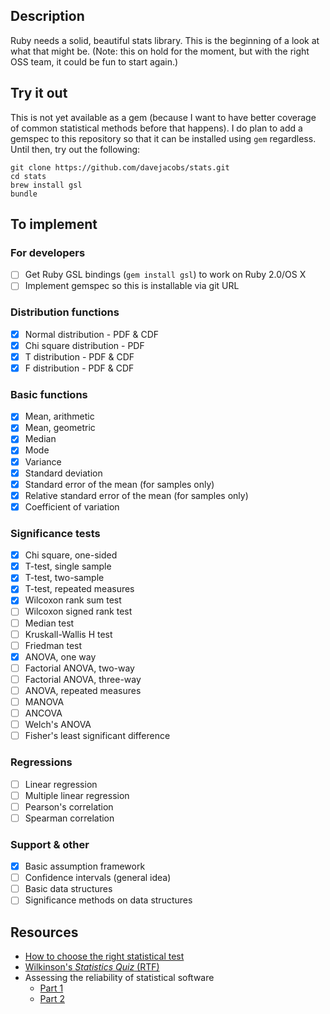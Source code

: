 Description
-----------

Ruby needs a solid, beautiful stats library. This is the beginning of a look
at what that might be.  (Note: this on hold for the moment, but with the right
OSS team, it could be fun to start again.)

Try it out
----------

This is not yet available as a gem (because I want to have better coverage of
common statistical methods before that happens). I do plan to add a gemspec
to this repository so that it can be installed using `gem` regardless. Until then,
try out the following:

    git clone https://github.com/davejacobs/stats.git
    cd stats
    brew install gsl
    bundle

To implement
------------

### For developers ###

- [ ] Get Ruby GSL bindings (`gem install gsl`) to work on Ruby 2.0/OS X
- [ ] Implement gemspec so this is installable via git URL

### Distribution functions ###

- [x] Normal distribution - PDF &amp; CDF
- [x] Chi square distribution - PDF
- [x] T distribution - PDF &amp; CDF
- [x] F distribution - PDF &amp; CDF

### Basic functions ###

- [x] Mean, arithmetic
- [x] Mean, geometric
- [x] Median
- [x] Mode
- [x] Variance
- [x] Standard deviation
- [x] Standard error of the mean (for samples only)
- [x] Relative standard error of the mean (for samples only)
- [x] Coefficient of variation

### Significance tests ###

- [x] Chi square, one-sided
- [x] T-test, single sample
- [x] T-test, two-sample
- [x] T-test, repeated measures
- [x] Wilcoxon rank sum test
- [ ] Wilcoxon signed rank test
- [ ] Median test
- [ ] Kruskall-Wallis H test
- [ ] Friedman test
- [x] ANOVA, one way
- [ ] Factorial ANOVA, two-way
- [ ] Factorial ANOVA, three-way
- [ ] ANOVA, repeated measures
- [ ] MANOVA
- [ ] ANCOVA
- [ ] Welch's ANOVA
- [ ] Fisher's least significant difference

### Regressions ###

- [ ] Linear regression
- [ ] Multiple linear regression
- [ ] Pearson's correlation
- [ ] Spearman correlation

### Support &amp; other ###

- [x] Basic assumption framework
- [ ] Confidence intervals (general idea)
- [ ] Basic data structures
- [ ] Significance methods on data structures

Resources
---------

- [How to choose the right statistical test](http://www.graphpad.com/www/book/choose.html)
- [Wilkinson's *Statistics Quiz* (RTF)](http://tspintl-test.com/products/tsp/benchmarks/wilk.rtf)
- Assessing the reliability of statistical software
  - [Part 1](http://www.questia.com/googleScholar.qst?docId=5001390400)
  - [Part 2](http://www.questia.com/googleScholar.qst?docId=5001888610)
